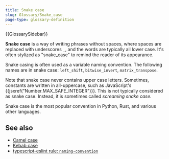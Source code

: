 ```yaml
---
title: Snake case
slug: Glossary/Snake_case
page-type: glossary-definition
---
```


{{GlossarySidebar}}

**Snake case** is a way of writing phrases without spaces, where spaces are replaced with underscores `_`, and the words are typically all lower case. It's often stylized as "snake_case" to remind the reader of its appearance.

Snake casing is often used as a variable naming convention. The following names are in snake case: `left_shift`, `bitwise_invert`, `matrix_transpose`.

Note that snake case never contains upper case letters. Sometimes, constants are written in all-uppercase, such as JavaScript's {{jsxref("Number.MAX_SAFE_INTEGER")}}. This is not typically considered as snake case. Instead, it is sometimes called _screaming snake case_.

Snake case is the most popular convention in Python, Rust, and various other languages.

## See also

- [Camel case](/en-US/docs/Glossary/Camel_case)
- [Kebab case](/en-US/docs/Glossary/Kebab_case)
- [typescript-eslint rule: `naming-convention`](https://typescript-eslint.io/rules/naming-convention/)
